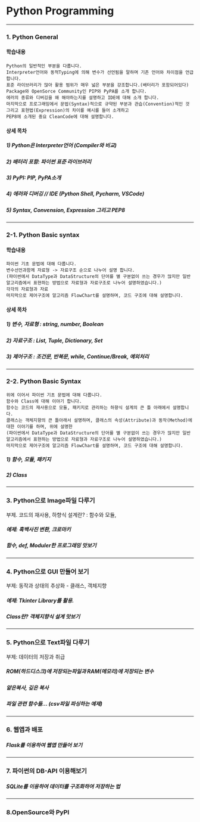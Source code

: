 # Python Programming
-------------------------------------------------------------------------------------------------------------

### 1. Python General 
#### 학습내용
```
Python의 일반적인 부분을 다룹니다. 
Interpreter언어와 동적Typing에 의해 변수가 선언됨을 말하며 기존 언어와 차이점을 언급합니다. 
표준 라이브러리가 많아 활용 범위가 매우 넓은 부분을 강조합니다.(배터리가 포함되어있다)
Package와 OpenSorce Community인 PIP와 PyPA를 소개 합니다. 
에러의 종류와 디버깅을 왜 해야하는지를 설명하고 IDE에 대해 소개 합니다. 
마지막으로 프로그래밍에서 문법(Syntax)적으로 규약된 부분과 관습(Convention)적인 것 그리고 표현법(Expression)의 차이를 예시를 들어 소개하고 
PEP8에 소개된 중요 CleanCode에 대해 설명합니다. 
```

#### 상세 목차

##### 1) Python은 Interpreter언어 (Compiler와 비교)
##### 2) 배터리 포함: 파이썬 표준 라이브러리 
##### 3) PyPI: PIP, PyPA소개
##### 4) 에러와 디버깅 // IDE (Python Shell, Pycharm, VSCode)
##### 5) Syntax, Convension, Expression 그리고 PEP8 

-------------------------------------------------------------------------------------------------------------



### 2-1. Python Basic syntax
#### 학습내용
```
파이썬 기초 문법에 대해 다룹니다. 
변수선언과함께 자료형 -> 자료구조 순으로 나누어 설명 합니다. 
(파이썬에서 DataType과 DataStructure의 단어를 별 구분없이 쓰는 경우가 많지만 일반 알고리즘에서 표현하는 방법으로 자료형과 자료구조로 나누어 설명하였습니다.)
각각의 자료형과 자료 
마지막으로 제어구조에 알고리즘 FlowChart를 설명하며, 코드 구조에 대해 설명합니다. 

```


#### 상세 목차

##### 1) 변수, 자료형 : string, number, Boolean 
##### 2) 자료구조 : List, Tuple, Dictionary, Set
##### 3) 제어구조 : 조건문, 반복문, while, Continue/Break, 예외처리
-------------------------------------------------------------------------------------------------------------


### 2-2. Python Basic Syntax
```
위에 이어서 파이썬 기초 문법에 대해 다룹니다. 
함수와 Class에 대해 이야기 합니다. 
함수는 코드의 재사용으로 모듈, 패키지로 관리하는 하향식 설계의 큰 틀 아래에서 설명합니다. 
클래스는 객체지향의 큰 틀아래서 설명하며, 클래스의 속성(Attribute)과 동작(Method)에 대한 이야기를 하며, 위에 설명한 
(파이썬에서 DataType과 DataStructure의 단어를 별 구분없이 쓰는 경우가 많지만 일반 알고리즘에서 표현하는 방법으로 자료형과 자료구조로 나누어 설명하였습니다.)
마지막으로 제어구조에 알고리즘 FlowChart를 설명하며, 코드 구조에 대해 설명합니다. 

```
##### 1) 함수, 모듈, 패키지
##### 2) Class
-------------------------------------------------------------------------------------------------------------



### 3. Python으로 Image파일 다루기
부제. 코드의 재사용, 하향식 설계란? : 함수와 모듈,
##### 예제: 흑백사진 변환, 크로마키
##### 함수, def, Moduler한 프로그래밍 맛보기
-------------------------------------------------------------------------------------------------------------


### 4. Python으로 GUI 만들어 보기
부제: 동작과 상태의 추상화 - 클래스, 객체지향
##### 예제: Tkinter Library를 활용. 
##### Class란? 객체지향식 설계 맛보기
-------------------------------------------------------------------------------------------------------------


### 5. Python으로 Text파일 다루기
부제: 데이터의 저장과 취급
##### ROM(하드디스크)에 저장되는파일과 RAM(메모리)에 저장되는 변수
##### 얕은복사, 깊은 복사
##### 파일 관련 함수들... (csv파일 파싱하는 예제)
-------------------------------------------------------------------------------------------------------------


### 6. 웹앱과 배포
##### Flask를 이용하여 웹앱 만들어 보기
-------------------------------------------------------------------------------------------------------------


### 7. 파이썬의 DB-API 이용해보기
##### SQLite를 이용하여 데이터를 구조화하여 저장하는 법
-------------------------------------------------------------------------------------------------------------

### 8.OpenSource와 PyPI
